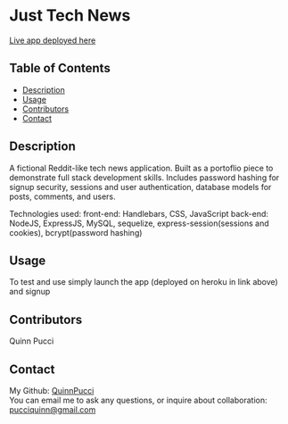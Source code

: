 # Just Tech News

[Live app deployed here](https://morning-gorge-74729.herokuapp.com/)
  
  ## Table of Contents
  - [Description](#description)
  - [Usage](#usage)
  - [Contributors](#contributors)
  - [Contact](#contact)
  
  ## Description
  A fictional Reddit-like tech news application. Built as a portoflio piece to demonstrate full stack development skills. Includes password hashing for signup security, sessions and user authentication, database models for posts, comments, and users.
  
  Technologies used: 
    front-end: Handlebars, CSS, JavaScript
    back-end: NodeJS, ExpressJS, MySQL, sequelize, express-session(sessions and cookies), bcrypt(password hashing)
  
  ## Usage
  To test and use simply launch the app (deployed on heroku in link above) and signup

  ## Contributors
  Quinn Pucci
  
  ## Contact
  My Github: [QuinnPucci](https://github.com/QuinnPucci)
  </br>
  You can email me to ask any questions, or inquire about collaboration: pucciquinn@gmail.com
